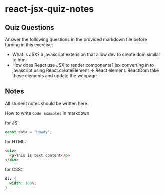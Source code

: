 # react-jsx-quiz-notes

## Quiz Questions

Answer the following questions in the provided markdown file before turning in this exercise:

- What is JSX?
  a javascript extension that allow dev to create dom similar to html
- How does React use JSX to render components?
  jsx converting in to javascript using React.createElement => React element. ReactDom take these elements and update the webpage

## Notes

All student notes should be written here.

How to write `Code Examples` in markdown

for JS:

```javascript
const data = 'Howdy';
```

for HTML:

```html
<div>
  <p>This is text content</p>
</div>
```

for CSS:

```css
div {
  width: 100%;
}
```
